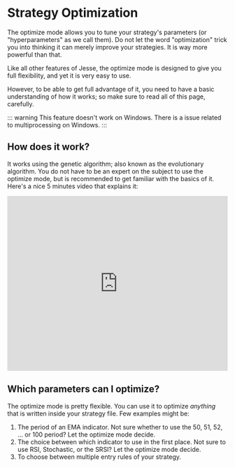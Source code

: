 # Strategy Optimization 

The optimize mode allows you to tune your strategy's parameters (or "hyperparameters" as we call them). Do not let the word "optimization" trick you into thinking it can merely improve your strategies. It is way more powerful than that. 

Like all other features of Jesse, the optimize mode is designed to give you full flexibility, and yet it is very easy to use. 

However, to be able to get full advantage of it, you need to have a basic understanding of how it works; so make sure to read all of this page, carefully. 

::: warning
This feature doesn't work on Windows. There is a issue related to multiprocessing on Windows.
:::

## How does it work?
It works using the genetic algorithm; also known as the evolutionary algorithm. You do not have to be an expert on the subject to use the optimize mode, but is recommended to get familiar with the basics of it. Here's a nice 5 minutes video that explains it:

<iframe width="100%" height="400" src="https://www.youtube.com/embed/qiKW1qX97qA" frameborder="0" allowfullscreen></iframe>

## Which parameters can I optimize? 
The optimize mode is pretty flexible. You can use it to optimize *anything* that is written inside your strategy file. Few examples might be:

1. The period of an EMA indicator. Not sure whether to use the 50, 51, 52, ... or 100 period? Let the optimize mode decide. 
2. The choice between which indicator to use in the first place. Not sure to use RSI, Stochastic, or the SRSI? Let the optimize mode decide. 
3. To choose between multiple entry rules of your strategy. 
